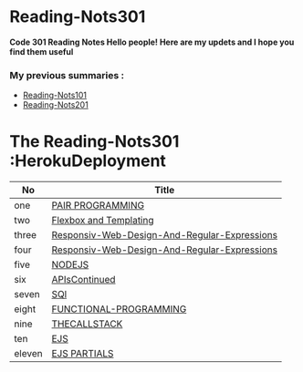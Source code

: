 # Reading-Nots301
**Code 301 Reading Notes Hello people!  Here are my updets and I hope you find them useful**

### My previous summaries :


* [Reading-Nots101](https://khaedzi.github.io/reading-notes/)
* [Reading-Nots201](https://khaedzi.github.io/Reading-Nots201/)


# The Reading-Nots301 :HerokuDeployment

|No   | Title |
 |-----|------|
 |one  | [PAIR PROGRAMMING](https://khaedzi.github.io/Reading-Nots301/PAIR-PROGRAMMING)|
 | two| [Flexbox and Templating](https://khaedzi.github.io/Reading-Nots301/FlexboxandTemplating)|
 | three| [Responsiv-Web-Design-And-Regular-Expressions](https://khaedzi.github.io/Reading-Nots301/Responsiv-Web-Design-And-Regular-Expressions)|
 |four| [Responsiv-Web-Design-And-Regular-Expressions](https://khaedzi.github.io/Reading-Nots301/HerokuDeployment)|
 |five| [NODEJS](https://khaedzi.github.io/Reading-Nots301/NODEJS)|
 |six| [APIsContinued](https://khaedzi.github.io/Reading-Nots301/APIsContinued)|
 |seven| [SQl](https://khaedzi.github.io/Reading-Nots301/SQL)|
  |eight| [FUNCTIONAL-PROGRAMMING](https://khaedzi.github.io/Reading-Nots301/FUNCTIONAL-PROGRAMMING)|
  |nine| [THECALLSTACK](https://khaedzi.github.io/Reading-Nots301/THECALLSTACK)|
  |ten| [EJS](https://khaedzi.github.io/Reading-Nots301/EJS)|
  |eleven| [EJS PARTIALS](https://khaedzi.github.io/Reading-Nots301/EJSPARTIALS)|
 
 
 

  

 
